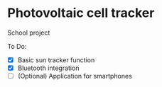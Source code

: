 # Photovoltaic cell tracker
School project

To Do:
- [x] Basic sun tracker function
- [x] Bluetooth integration
- [ ] \(Optional) Application for smartphones
